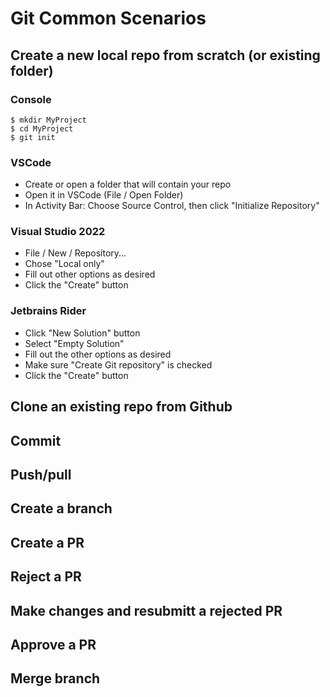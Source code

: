 
# Git Common Scenarios

## Create a new local repo from scratch (or existing folder)

### Console

~~~
$ mkdir MyProject
$ cd MyProject
$ git init
~~~

### VSCode

- Create or open a folder that will contain your repo
- Open it in VSCode (File / Open Folder)
- In Activity Bar: Choose Source Control, then click "Initialize Repository"

### Visual Studio 2022

- File / New / Repository...
- Chose "Local only"
- Fill out other options as desired
- Click the "Create" button

### Jetbrains Rider

- Click "New Solution" button
- Select "Empty Solution"
- Fill out the other options as desired
- Make sure "Create Git repository" is checked
- Click the "Create" button

## Clone an existing repo from Github
## Commit
## Push/pull
## Create a branch
## Create a PR
## Reject a PR
## Make changes and resubmitt a rejected PR 
## Approve a PR
## Merge branch 
